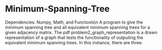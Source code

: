 # Minimum-Spanning-Tree
Dependencies: Numpy, Math, and Functools\n
A program to give the minimum spanning tree and all equivalent minimum spanning trees for a given adjacency matrix.
The pdf problem2_graph_representation is a drawn representation of a graph that tests the functionality of outputing the equivalent minimum spanning trees. In this instance, there are three.
